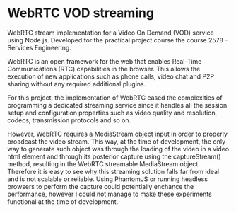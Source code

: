 # WebRTC VOD streaming

WebRTC stream implementation for a Video On Demand (VOD) service using Node.js. Developed for the practical project course the course 2578 - Services Engineering.

 WebRTC is an open framework for the web that enables Real-Time Communications (RTC) capabilities in the browser. This allows the execution
 of new applications such as phone calls, video chat and P2P sharing without any required additional plugins. 

For this project, the implementation of WebRTC eased the complexities of programming a dedicated streaming service since it handles all the
session setup and configuration properties such as video quality and resolution, codecs, transmission protocols and so on. 

However, WebRTC requires a MediaStream object input in order to properly broadcast the video stream. This way, at the time of development,
the only way to generate such object was through the loading of the video in a video html element and through its posterior capture using 
the captureStream() method, resulting in the WebRTC streamable MediaStream object. Therefore it is easy to see why this streaming 
solution falls far from ideal and is not scalable or reliable. Using PhantomJS or running headless browsers to perform the capture could
potentially enchance the performance, however I could not manage to make these experiments functional at the time of development.
